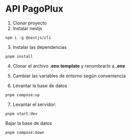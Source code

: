 # API PagoPlux

1. Clonar proyecto
2. Instalar nestjs

```
npm i -g @nestjs/cli
```

3. Instalar las dependencias

```
pnpm install
```

4. Clonar el archivo **.env.template** y renombrarlo a **.env**

5. Cambiar las variables de entorno según conveniencia

6. Levantar la base de datos

```
pnpm compose:up
```

7. Levantar el servidor:

```
pnpm start:dev
```

Bajar la base de datos

```
pnpm compose:down
```
